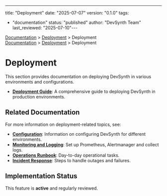 ---
title: "Deployment"
date: "2025-07-07"
version: "0.1.0"
tags:
  - "documentation"
status: "published"
author: "DevSynth Team"
last_reviewed: "2025-07-10"---

<div class="breadcrumbs">
<a href="../index.md">Documentation</a> &gt; <a href="index.md">Deployment</a> &gt; Deployment
</div>

<div class="breadcrumbs">
<a href="../index.md">Documentation</a> &gt; <a href="index.md">Deployment</a> &gt; Deployment
</div>

# Deployment

This section provides documentation on deploying DevSynth in various environments and configurations.

- **[Deployment Guide](deployment_guide.md)**: A comprehensive guide to deploying DevSynth in production environments.

## Related Documentation

For more information on deployment-related topics, see:

- **[Configuration](../user_guides/configuration.md)**: Information on configuring DevSynth for different environments.
- **[Monitoring and Logging](monitoring.md)**: Set up Prometheus, Alertmanager and collect logs.
- **[Operations Runbook](runbooks/operations_runbook.md)**: Day-to-day operational tasks.
- **[Incident Response](runbooks/incident_response.md)**: Steps to handle outages and failures.
## Implementation Status

This feature is **active** and regularly reviewed.
